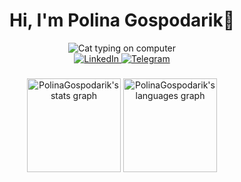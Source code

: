## 
<h1 align="center">Hi, I'm Polina Gospodarik👋</h1>

<div align="center">
  <img src="https://media.tenor.com/XI6Ed7JK6dcAAAAC/cat-computer.gif" alt="Cat typing on computer" />
</div>

<div align="center">
  <a href="https://www.linkedin.com/in/palina-haspadaryk-460125318/">
    <img src="https://img.shields.io/badge/LinkedIn-0077B5?style=for-the-badge&logo=linkedin&logoColor=white" alt="LinkedIn">
  </a>
  <a href="https://t.me/Polina_Gospodarik">
    <img src="https://img.shields.io/badge/Telegram-2CA5E0?style=for-the-badge&logo=telegram&logoColor=white" alt="Telegram">
  </a>
</div>

###

<!--
**PolinaGospodarik/PolinaGospodarik** is a ✨ _special_ ✨ repository because its `README.md` (this file) appears on your GitHub profile.

Here are some ideas to get you started:

- 🔭 I’m currently working on ...
- 🌱 I’m currently learning ...
- 👯 I’m looking to collaborate on ...
- 🤔 I’m looking for help with ...
- 💬 Ask me about ...
- 📫 How to reach me: ...
- 😄 Pronouns: ...
- ⚡ Fun fact: ...
-->


<div align="center">
  <img src="https://github-readme-stats.vercel.app/api?username=PolinaGospodarik&hide_title=false&hide_rank=false&show_icons=true&include_all_commits=true&count_private=true&disable_animations=false&theme=transparent&locale=en&hide_border=false&order=1" height="150" alt="PolinaGospodarik's stats graph" />
  <img src="https://github-readme-stats.vercel.app/api/top-langs?username=PolinaGospodarik&locale=en&hide_title=false&layout=compact&card_width=320&langs_count=5&theme=transparent&hide_border=false&order=2" height="150" alt="PolinaGospodarik's languages graph" />
</div>







